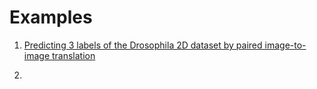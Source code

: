 # Examples

1. [Predicting 3 labels of the Drosophila 2D dataset by paired image-to-image translation](Example_2D_3Labels.md)

2.

